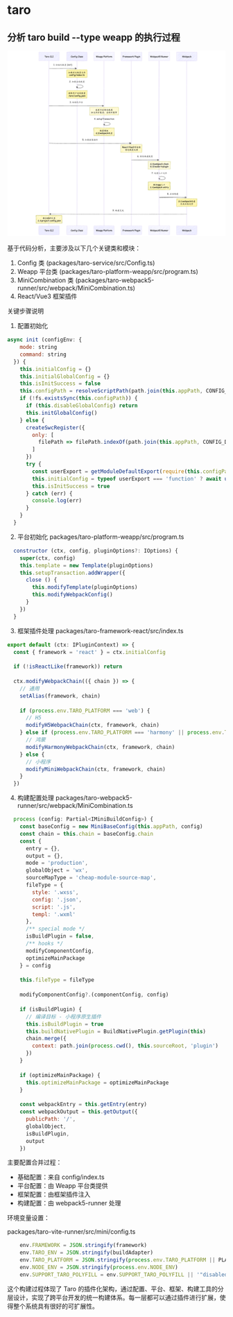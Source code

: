 # taro

## 分析 taro build --type weapp 的执行过程

![1.png](/images/frontend/1.png)

基于代码分析，主要涉及以下几个关键类和模块：
1. Config 类 (packages/taro-service/src/Config.ts)
2. Weapp 平台类 (packages/taro-platform-weapp/src/program.ts)
3. MiniCombination 类 (packages/taro-webpack5-runner/src/webpack/MiniCombination.ts)
4. React/Vue3 框架插件

关键步骤说明

1. 配置初始化

```js
async init (configEnv: {
    mode: string
    command: string
  }) {
    this.initialConfig = {}
    this.initialGlobalConfig = {}
    this.isInitSuccess = false
    this.configPath = resolveScriptPath(path.join(this.appPath, CONFIG_DIR_NAME, DEFAULT_CONFIG_FILE))
    if (!fs.existsSync(this.configPath)) {
      if (this.disableGlobalConfig) return
      this.initGlobalConfig()
    } else {
      createSwcRegister({
        only: [
          filePath => filePath.indexOf(path.join(this.appPath, CONFIG_DIR_NAME)) >= 0
        ]
      })
      try {
        const userExport = getModuleDefaultExport(require(this.configPath))
        this.initialConfig = typeof userExport === 'function' ? await userExport(merge, configEnv) : userExport
        this.isInitSuccess = true
      } catch (err) {
        console.log(err)
      }
    }
  }
```

2. 平台初始化
   packages/taro-platform-weapp/src/program.ts
```js
  constructor (ctx, config, pluginOptions?: IOptions) {
    super(ctx, config)
    this.template = new Template(pluginOptions)
    this.setupTransaction.addWrapper({
      close () {
        this.modifyTemplate(pluginOptions)
        this.modifyWebpackConfig()
      }
    })
  }
```

3. 框架插件处理
packages/taro-framework-react/src/index.ts
```js
export default (ctx: IPluginContext) => {
  const { framework = 'react' } = ctx.initialConfig

  if (!isReactLike(framework)) return

  ctx.modifyWebpackChain(({ chain }) => {
    // 通用
    setAlias(framework, chain)

    if (process.env.TARO_PLATFORM === 'web') {
      // H5
      modifyH5WebpackChain(ctx, framework, chain)
    } else if (process.env.TARO_PLATFORM === 'harmony' || process.env.TARO_ENV === 'harmony') {
      // 鸿蒙
      modifyHarmonyWebpackChain(ctx, framework, chain)
    } else {
      // 小程序
      modifyMiniWebpackChain(ctx, framework, chain)
    }
  })

```
4. 构建配置处理 
packages/taro-webpack5-runner/src/webpack/MiniCombination.ts
```js
  process (config: Partial<IMiniBuildConfig>) {
    const baseConfig = new MiniBaseConfig(this.appPath, config)
    const chain = this.chain = baseConfig.chain
    const {
      entry = {},
      output = {},
      mode = 'production',
      globalObject = 'wx',
      sourceMapType = 'cheap-module-source-map',
      fileType = {
        style: '.wxss',
        config: '.json',
        script: '.js',
        templ: '.wxml'
      },
      /** special mode */
      isBuildPlugin = false,
      /** hooks */
      modifyComponentConfig,
      optimizeMainPackage
    } = config

    this.fileType = fileType

    modifyComponentConfig?.(componentConfig, config)

    if (isBuildPlugin) {
      // 编译目标 - 小程序原生插件
      this.isBuildPlugin = true
      this.buildNativePlugin = BuildNativePlugin.getPlugin(this)
      chain.merge({
        context: path.join(process.cwd(), this.sourceRoot, 'plugin')
      })
    }

    if (optimizeMainPackage) {
      this.optimizeMainPackage = optimizeMainPackage
    }

    const webpackEntry = this.getEntry(entry)
    const webpackOutput = this.getOutput({
      publicPath: '/',
      globalObject,
      isBuildPlugin,
      output
    })
```
主要配置合并过程：
- 基础配置：来自 config/index.ts
- 平台配置：由 Weapp 平台类提供
- 框架配置：由框架插件注入
- 构建配置：由 webpack5-runner 处理

环境变量设置：

packages/taro-vite-runner/src/mini/config.ts
```js
    env.FRAMEWORK = JSON.stringify(framework)
    env.TARO_ENV = JSON.stringify(buildAdapter)
    env.TARO_PLATFORM = JSON.stringify(process.env.TARO_PLATFORM || PLATFORM_TYPE.MINI)
    env.NODE_ENV = JSON.stringify(process.env.NODE_ENV)
    env.SUPPORT_TARO_POLYFILL = env.SUPPORT_TARO_POLYFILL || '"disabled"'
```

这个构建过程体现了 Taro 的插件化架构，通过配置、平台、框架、构建工具的分层设计，实现了跨平台开发的统一构建体系。每一层都可以通过插件进行扩展，使得整个系统具有很好的可扩展性。
